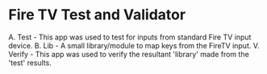 Fire TV Test and Validator
==========================
A. Test - This app was used to test for inputs from standard Fire TV input device.
B. Lib - A small library/module to map keys from the FireTV input.
V. Verify - This app was used to verify the resultant 'library' made from the 'test' results.